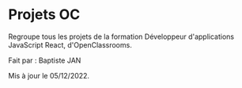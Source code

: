 # Projets OC

Regroupe tous les projets de la formation Développeur d'applications JavaScript React, d'OpenClassrooms.

Fait par : Baptiste JAN

Mis à jour le 05/12/2022.